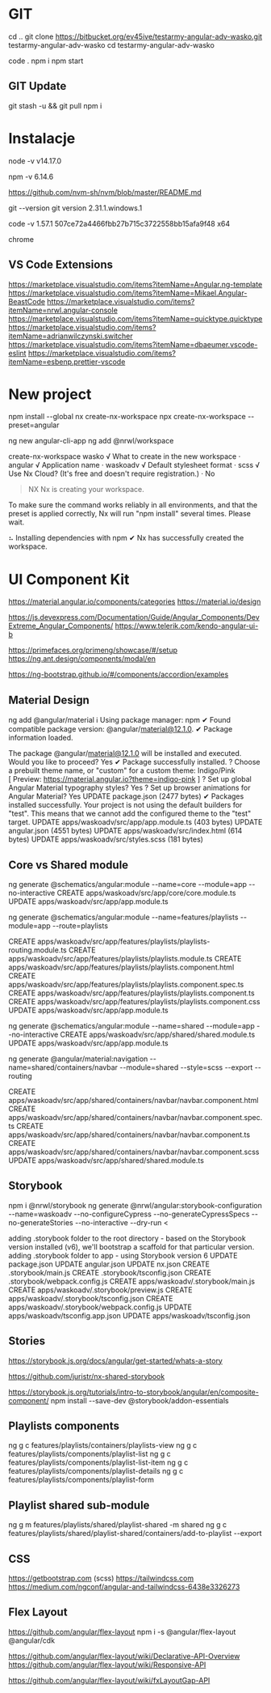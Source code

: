 # GIT
cd ..
git clone https://bitbucket.org/ev45ive/testarmy-angular-adv-wasko.git testarmy-angular-adv-wasko
cd testarmy-angular-adv-wasko
<!-- File -> Opern Folder -> testarmy-angular-adv-wasko , albo : -->
code .
npm i 
npm start

## GIT Update
git stash -u && git pull
npm i 
# Instalacje
node -v
v14.17.0

npm -v
6.14.6

https://github.com/nvm-sh/nvm/blob/master/README.md

git --version
git version 2.31.1.windows.1

code -v
1.57.1
507ce72a4466fbb27b715c3722558bb15afa9f48
x64

chrome

## VS Code Extensions
https://marketplace.visualstudio.com/items?itemName=Angular.ng-template
https://marketplace.visualstudio.com/items?itemName=Mikael.Angular-BeastCode
https://marketplace.visualstudio.com/items?itemName=nrwl.angular-console
https://marketplace.visualstudio.com/items?itemName=quicktype.quicktype
https://marketplace.visualstudio.com/items?itemName=adrianwilczynski.switcher
https://marketplace.visualstudio.com/items?itemName=dbaeumer.vscode-eslint
https://marketplace.visualstudio.com/items?itemName=esbenp.prettier-vscode

# New project
npm install --global nx create-nx-workspace
npx create-nx-workspace --preset=angular

<!-- or -->
ng new angular-cli-app
ng add @nrwl/workspace

create-nx-workspace wasko
√ What to create in the new workspace · angular
√ Application name                    · waskoadv
√ Default stylesheet format           · scss
√ Use Nx Cloud? (It's free and doesn't require registration.) · No

>  NX  Nx is creating your workspace.

  To make sure the command works reliably in all environments, and that the preset is applied correctly,
  Nx will run "npm install" several times. Please wait.

⠦ Installing dependencies with npm
✔ Nx has successfully created the workspace.

# UI Component Kit
https://material.angular.io/components/categories
https://material.io/design

<!-- enterprise  -->
https://js.devexpress.com/Documentation/Guide/Angular_Components/DevExtreme_Angular_Components/
https://www.telerik.com/kendo-angular-ui-b

https://primefaces.org/primeng/showcase/#/setup
https://ng.ant.design/components/modal/en

https://ng-bootstrap.github.io/#/components/accordion/examples


## Material Design
ng add @angular/material
ℹ Using package manager: npm
✔ Found compatible package version: @angular/material@12.1.0.
✔ Package information loaded.

The package @angular/material@12.1.0 will be installed and executed.
Would you like to proceed? Yes
✔ Package successfully installed.
? Choose a prebuilt theme name, or "custom" for a custom theme: Indigo/Pink        
[ Preview: https://material.angular.io?theme=indigo-pink ]
? Set up global Angular Material typography styles? Yes 
? Set up browser animations for Angular Material? Yes
UPDATE package.json (2477 bytes)
✔ Packages installed successfully.
    Your project is not using the default builders for "test". This means that we cannot add the configured theme to the "test" target.
UPDATE apps/waskoadv/src/app/app.module.ts (403 bytes)
UPDATE angular.json (4551 bytes)
UPDATE apps/waskoadv/src/index.html (614 bytes)
UPDATE apps/waskoadv/src/styles.scss (181 bytes)

## Core vs Shared module
<!-- core - services, config, API... -->
 ng generate @schematics/angular:module --name=core --module=app --no-interactive 
CREATE apps/waskoadv/src/app/core/core.module.ts
UPDATE apps/waskoadv/src/app/app.module.ts

<!-- Feature -->
ng generate @schematics/angular:module --name=features/playlists --module=app --route=playlists

CREATE apps/waskoadv/src/app/features/playlists/playlists-routing.module.ts
CREATE apps/waskoadv/src/app/features/playlists/playlists.module.ts
CREATE apps/waskoadv/src/app/features/playlists/playlists.component.html
CREATE apps/waskoadv/src/app/features/playlists/playlists.component.spec.ts
CREATE apps/waskoadv/src/app/features/playlists/playlists.component.ts
CREATE apps/waskoadv/src/app/features/playlists/playlists.component.css
UPDATE apps/waskoadv/src/app/app.module.ts

<!-- shared - components, directives, toolkits... -->
ng generate @schematics/angular:module --name=shared --module=app --no-interactive 
CREATE apps/waskoadv/src/app/shared/shared.module.ts
UPDATE apps/waskoadv/src/app/app.module.ts

ng generate @angular/material:navigation --name=shared/containers/navbar --module=shared --style=scss --export --routing

CREATE apps/waskoadv/src/app/shared/containers/navbar/navbar.component.html
CREATE apps/waskoadv/src/app/shared/containers/navbar/navbar.component.spec.ts
CREATE apps/waskoadv/src/app/shared/containers/navbar/navbar.component.ts
CREATE apps/waskoadv/src/app/shared/containers/navbar/navbar.component.scss
UPDATE apps/waskoadv/src/app/shared/shared.module.ts

## Storybook
npm i @nrwl/storybook
ng generate @nrwl/angular:storybook-configuration --name=waskoadv --no-configureCypress --no-generateCypressSpecs --no-generateStories --no-interactive --dry-run <

adding .storybook folder to the root directory - 
     based on the Storybook version installed (v6), we'll bootstrap a scaffold for that particular version.
adding .storybook folder to app - using Storybook version 6
UPDATE package.json
UPDATE angular.json
UPDATE nx.json
CREATE .storybook/main.js
CREATE .storybook/tsconfig.json
CREATE .storybook/webpack.config.js
CREATE apps/waskoadv/.storybook/main.js
CREATE apps/waskoadv/.storybook/preview.js
CREATE apps/waskoadv/.storybook/tsconfig.json
CREATE apps/waskoadv/.storybook/webpack.config.js
UPDATE apps/waskoadv/tsconfig.app.json
UPDATE apps/waskoadv/tsconfig.json

## Stories
https://storybook.js.org/docs/angular/get-started/whats-a-story

https://github.com/juristr/nx-shared-storybook

https://storybook.js.org/tutorials/intro-to-storybook/angular/en/composite-component/
npm install --save-dev @storybook/addon-essentials


## Playlists components

ng g c features/playlists/containers/playlists-view 
ng g c features/playlists/components/playlist-list
ng g c features/playlists/components/playlist-list-item 
ng g c features/playlists/components/playlist-details 
ng g c features/playlists/components/playlist-form  

## Playlist shared sub-module
ng g m features/playlists/shared/playlist-shared -m shared
ng g c features/playlists/shared/playlist-shared/containers/add-to-playlist --export
<!-- + re-export from shared -->

## CSS
https://getbootstrap.com (scss)
https://tailwindcss.com https://medium.com/ngconf/angular-and-tailwindcss-6438e3326273

## Flex Layout
https://github.com/angular/flex-layout
npm i -s @angular/flex-layout @angular/cdk

https://github.com/angular/flex-layout/wiki/Declarative-API-Overview
https://github.com/angular/flex-layout/wiki/Responsive-API

https://github.com/angular/flex-layout/wiki/fxLayoutGap-API